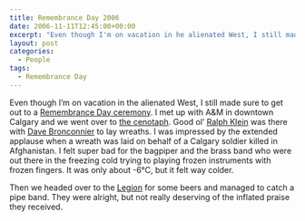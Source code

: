 ```yaml
---
title: Remembrance Day 2006
date: 2006-11-11T12:45:00+00:00
excerpt: "Even though I'm on vacation in he alienated West, I still made sure to get out to a Remembrance Day ceremony. I met up"
layout: post
categories:
  - People
tags:
  - Remembrance Day
---
```

Even though I&#8217;m on vacation in the alienated West, I still made sure to get out to a <a href="https://dv8b8dkxht4vb.cloudfront.net/img/remembrance_day_06-2.jpg" rel="lightbox">Remembrance Day ceremony</a>. I met up with A&M in downtown Calgary and we went over to <a href="https://dv8b8dkxht4vb.cloudfront.net/img/remembrance_day_06-1.jpg" rel="lightbox">the cenotaph</a>. Good ol&#8217; [Ralph Klein](http://www.assembly.ab.ca/lao/library/PREMIERS/klein.htm) was there with [Dave Bronconnier](http://www.joindave.com/) to lay wreaths. I was impressed by the extended applause when a wreath was laid on behalf of a Calgary soldier killed in Afghanistan. I felt super bad for the bagpiper and the brass band who were out there in the freezing cold trying to playing frozen instruments with frozen fingers. It was only about -6°C, but it felt way colder.
  
Then we headed over to the [Legion](http://www.legion.ca/) for some beers and managed to catch a pipe band. They were alright, but not really deserving of the inflated praise they received.